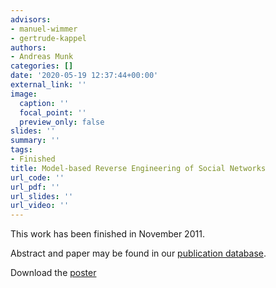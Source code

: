 ```yaml
---
advisors:
- manuel-wimmer
- gertrude-kappel
authors:
- Andreas Munk
categories: []
date: '2020-05-19 12:37:44+00:00'
external_link: ''
image:
  caption: ''
  focal_point: ''
  preview_only: false
slides: ''
summary: ''
tags:
- Finished
title: Model-based Reverse Engineering of Social Networks
url_code: ''
url_pdf: ''
url_slides: ''
url_video: ''
---
```


This work has been finished in November 2011.

Abstract and paper may be found in our <a class="external" href="http://publik.tuwien.ac.at/showentry.php?ID=206543&amp;lang=2">publication database</a>.

 Download the [poster](https://www.big.tuwien.ac.at/app/uploads/2016/10/Munk_poster.pdf)